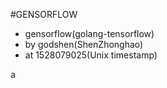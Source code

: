 #GENSORFLOW
- gensorflow(golang-tensorflow)
- by godshen(ShenZhonghao)
- at 1528079025(Unix timestamp)

a 